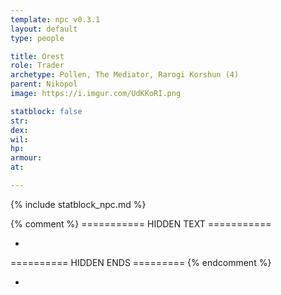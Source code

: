```yaml
---
template: npc v0.3.1
layout: default
type: people

title: Orest
role: Trader
archetype: Pollen, The Mediator, Rarogi Korshun (4)
parent: Nikopol
image: https://i.imgur.com/UdKKoRI.png

statblock: false
str: 
dex: 
wil: 
hp: 
armour: 
at: 

---
```


{% include statblock_npc.md %}

{% comment %} =========== HIDDEN TEXT ===========

- 

========== HIDDEN ENDS ========= {% endcomment %}

- 
![]()
